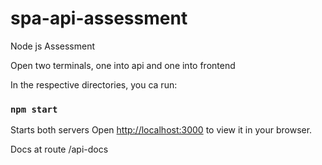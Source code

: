 # spa-api-assessment

Node js Assessment

Open two terminals, one into api and one into frontend

In the respective directories, you ca run:

### `npm start`

Starts both servers
Open [http://localhost:3000](http://localhost:3000) to view it in your browser.

Docs at route /api-docs
